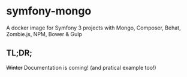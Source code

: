 # symfony-mongo
A docker image for Symfony 3 projects with Mongo, Composer, Behat, Zombie.js, NPM, Bower &amp; Gulp


## TL;DR;
~~Winter~~ Documentation is coming! (and pratical example too!)
